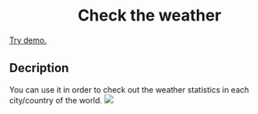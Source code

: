 <h1 align="center">Check the weather</h1>
<p><a href="https://github.com/GreenDevald1523/my-app/">Try demo.</a></p>
<h2>Decription</h2>
You can use it in order to check out the weather statistics in each city/country of the world.
<img src="https://vk.com/doc192935276_632581953?hash=6efa13ff0cd86cba35&dl=12ed647c85a5541e55&wnd=1&module=im">


